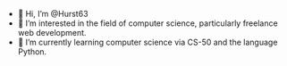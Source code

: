 - 👋 Hi, I’m @Hurst63
- 👀 I’m interested in the field of computer science, particularly freelance web development.
- 🌱 I’m currently learning computer science via CS-50 and the language Python.


<!---
Hurst63/Hurst63 is a ✨ special ✨ repository because its `README.md` (this file) appears on your GitHub profile.
You can click the Preview link to take a look at your changes.
--->
